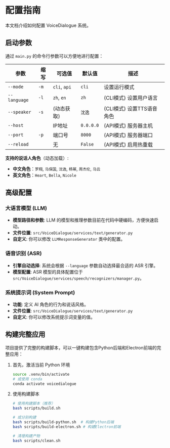 # 配置指南

本文档介绍如何配置 VoiceDialogue 系统。

## 启动参数

通过 `main.py` 的命令行参数可以方便地进行配置：

| 参数 | 缩写 | 可选值 | 默认值 | 描述 |
|---|---|---|---|---|
| `--mode` | `-m` | `cli`, `api` | `cli` | 设置运行模式 |
| `--language`| `-l` | `zh`, `en` | `zh` | (CLI模式) 设置用户语言 |
| `--speaker` | `-s` | (动态获取) | `沈逸` | (CLI模式) 设置TTS语音角色 |
| `--host` | | IP地址 | `0.0.0.0` | (API模式) 服务器主机 |
| `--port` | `-p` | 端口号 | `8000` | (API模式) 服务器端口 |
| `--reload`| | 无 | `False` | (API模式) 启用热重载 |

**支持的说话人角色**（动态加载）:

- **中文角色**：`罗翔`, `马保国`, `沈逸`, `杨幂`, `周杰伦`, `马云`
- **英文角色**：`Heart`, `Bella`, `Nicole`

## 高级配置

### 大语言模型 (LLM)

- **模型路径和参数**: LLM 的模型和推理参数目前在代码中硬编码，方便快速启动。
- **文件位置**: `src/VoiceDialogue/services/text/generator.py`
- **自定义**: 你可以修改 `LLMResponseGenerator` 类中的配置。

### 语音识别 (ASR)

- **引擎自动选择**: 系统会根据 `--language` 参数自动选择最合适的 ASR 引擎。
- **模型配置**: ASR 模型的具体配置位于 `src/VoiceDialogue/services/speech/recognizers/manager.py`。

### 系统提示词 (System Prompt)

- **功能**: 定义 AI 角色的行为和说话风格。
- **文件位置**: `src/VoiceDialogue/services/text/generator.py`
- **自定义**: 你可以修改系统提示词变量的值。

## 构建完整应用

项目提供了完整的构建脚本，可以一键构建包含Python后端和Electron前端的完整应用：

1. 首先，激活当前 Python 环境

   ```bash
   source .venv/bin/activate
   # 或使用 conda
   conda activate voicedialogue
   ```

2. 使用构建脚本

   ```bash
   # 使用构建脚本（推荐）
   bash scripts/build.sh

   # 或分别构建
   bash scripts/build-python.sh  # 构建Python后端
   bash scripts/build-electron.sh # 构建Electron前端

   # 清理构建产物
   bash scripts/clean.sh
   ``` 